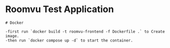 # Roomvu Test Application

```
# Docker

-first run `docker build -t roomvu-frontend -f Dockerfile .` to Create image.
-then run `docker compose up -d` to start the container.

```
